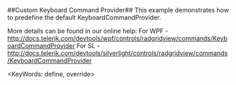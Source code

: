 ##Custom Keyboard Command Provider##
This example demonstrates how to predefine the default KeyboardCommandProvider.

More details can be found in our online help:
For WPF - http://docs.telerik.com/devtools/wpf/controls/radgridview/commands/KeyboardCommandProvider
For SL - http://docs.telerik.com/devtools/silverlight/controls/radgridview/commands/KeyboardCommandProvider

<KeyWords: define, override>